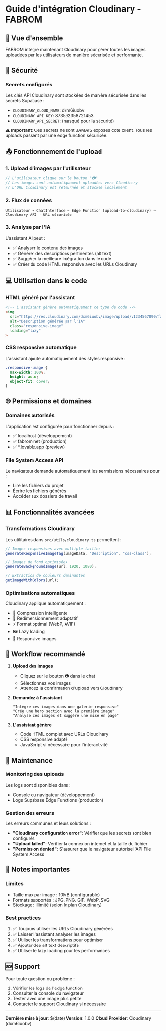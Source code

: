 # Guide d'intégration Cloudinary - FABROM

## 🎯 Vue d'ensemble

FABROM intègre maintenant Cloudinary pour gérer toutes les images uploadées par les utilisateurs de manière sécurisée et performante.

## 🔐 Sécurité

### Secrets configurés

Les clés API Cloudinary sont stockées de manière sécurisée dans les secrets Supabase :
- `CLOUDINARY_CLOUD_NAME`: dxm6iuobv
- `CLOUDINARY_API_KEY`: 873592358721453  
- `CLOUDINARY_API_SECRET`: (masqué pour la sécurité)

**⚠️ Important**: Ces secrets ne sont JAMAIS exposés côté client. Tous les uploads passent par une edge function sécurisée.

## 📤 Fonctionnement de l'upload

### 1. Upload d'images par l'utilisateur

```typescript
// L'utilisateur clique sur le bouton "📷"
// Les images sont automatiquement uploadées vers Cloudinary
// L'URL Cloudinary est retournée et stockée localement
```

### 2. Flux de données

```
Utilisateur → ChatInterface → Edge Function (upload-to-cloudinary) → Cloudinary API → URL sécurisée
```

### 3. Analyse par l'IA

L'assistant AI peut :
- ✅ Analyser le contenu des images
- ✅ Générer des descriptions pertinentes (alt text)
- ✅ Suggérer la meilleure intégration dans le code
- ✅ Créer du code HTML responsive avec les URLs Cloudinary

## 💻 Utilisation dans le code

### HTML généré par l'assistant

```html
<!-- L'assistant génère automatiquement ce type de code -->
<img 
  src="https://res.cloudinary.com/dxm6iuobv/image/upload/v1234567890/fabrom-uploads/image.jpg" 
  alt="Description générée par l'IA"
  class="responsive-image"
  loading="lazy"
>
```

### CSS responsive automatique

L'assistant ajoute automatiquement des styles responsive :

```css
.responsive-image {
  max-width: 100%;
  height: auto;
  object-fit: cover;
}
```

## 🌐 Permissions et domaines

### Domaines autorisés

L'application est configurée pour fonctionner depuis :
- ✅ localhost (développement)
- ✅ fabrom.net (production)
- ✅ *.lovable.app (preview)

### File System Access API

Le navigateur demande automatiquement les permissions nécessaires pour :
- Lire les fichiers du projet
- Écrire les fichiers générés
- Accéder aux dossiers de travail

## 📊 Fonctionnalités avancées

### Transformations Cloudinary

Les utilitaires dans `src/utils/cloudinary.ts` permettent :

```typescript
// Images responsives avec multiple tailles
generateResponsiveImageTag(imageData, "Description", "css-class");

// Images de fond optimisées
generateBackgroundImage(url, 1920, 1080);

// Extraction de couleurs dominantes
getImageWithColors(url);
```

### Optimisations automatiques

Cloudinary applique automatiquement :
- 🎨 Compression intelligente
- 📐 Redimensionnement adaptatif
- ⚡ Format optimal (WebP, AVIF)
- 🖼️ Lazy loading
- 📱 Responsive images

## 🚀 Workflow recommandé

1. **Upload des images**
   - Cliquez sur le bouton 📷 dans le chat
   - Sélectionnez vos images
   - Attendez la confirmation d'upload vers Cloudinary

2. **Demandez à l'assistant**
   ```
   "Intègre ces images dans une galerie responsive"
   "Crée une hero section avec la première image"
   "Analyse ces images et suggère une mise en page"
   ```

3. **L'assistant génère**
   - Code HTML complet avec URLs Cloudinary
   - CSS responsive adapté
   - JavaScript si nécessaire pour l'interactivité

## 🔧 Maintenance

### Monitoring des uploads

Les logs sont disponibles dans :
- Console du navigateur (développement)
- Logs Supabase Edge Functions (production)

### Gestion des erreurs

Les erreurs communes et leurs solutions :
- **"Cloudinary configuration error"**: Vérifier que les secrets sont bien configurés
- **"Upload failed"**: Vérifier la connexion internet et la taille du fichier
- **"Permission denied"**: S'assurer que le navigateur autorise l'API File System Access

## 📝 Notes importantes

### Limites

- Taille max par image : 10MB (configurable)
- Formats supportés : JPG, PNG, GIF, WebP, SVG
- Stockage : illimité (selon le plan Cloudinary)

### Best practices

1. ✅ Toujours utiliser les URLs Cloudinary générées
2. ✅ Laisser l'assistant analyser les images
3. ✅ Utiliser les transformations pour optimiser
4. ✅ Ajouter des alt text descriptifs
5. ✅ Utiliser le lazy loading pour les performances

## 🆘 Support

Pour toute question ou problème :
1. Vérifier les logs de l'edge function
2. Consulter la console du navigateur
3. Tester avec une image plus petite
4. Contacter le support Cloudinary si nécessaire

---

**Dernière mise à jour**: $(date)
**Version**: 1.0.0
**Cloud Provider**: Cloudinary (dxm6iuobv)
